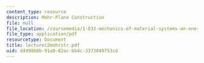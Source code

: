 ```yaml
---
content_type: resource
description: Mohr-Plane Construction
file: null
file_location: /coursemedia/1-033-mechanics-of-material-systems-an-energy-approach-fall-2003/d499868b91a882acbb4c3373849753cd_lecturei2mohrstr.pdf
file_type: application/pdf
resourcetype: Document
title: lecturei2mohrstr.pdf
uid: d499868b-91a8-82ac-bb4c-3373849753cd
---
```

